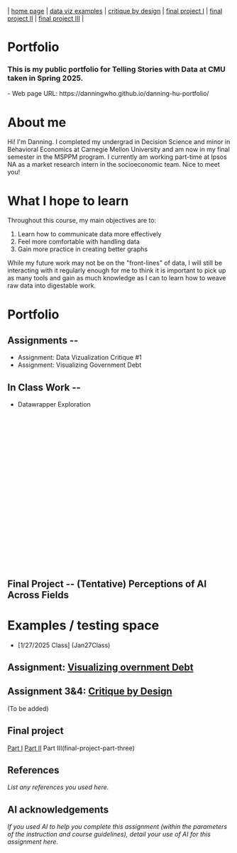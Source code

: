 | [home page](https://danningwho.github.io/danning-hu-portfolio/) | [data viz examples](dataviz-examples) | [critique by design](critique-by-design) | [final project I](final-project-part-one) | [final project II](final-project-part-two) | [final project III](final-project-part-three) |

# Portfolio
<h3> This is my public portfolio for Telling Stories with Data at CMU taken in Spring 2025.</h3>
- Web page URL: https://danningwho.github.io/danning-hu-portfolio/

# About me
Hi! I'm Danning.
I completed my undergrad in Decision Science and minor in Behavioral Economics at Carnegie Mellon University and am now in my final semester in the MSPPM program. I currently am working part-time at Ipsos NA as a market research intern in the socioeconomic team. Nice to meet you!

# What I hope to learn
Throughout this course, my main objectives are to:

1. Learn how to communicate data more effectively
2. Feel more comfortable with handling data
3. Gain more practice in creating better graphs

While my future work may not be on the "front-lines" of data, I will still be interacting with it regularly enough for me to think it is important to pick up as many tools and gain as much knowledge as I can to learn how to weave raw data into digestable work.

# Portfolio
## Assignments --
- Assignment: Data Vizualization Critique #1
- Assignment: Visualizing Government Debt

## In Class Work --
- Datawrapper Exploration
<div style="min-height:340px" id="datawrapper-vis-Mfu4v"><noscript><img src="https://datawrapper.dwcdn.net/Mfu4v/full.png" alt="" /></noscript></div>


## Final Project -- (Tentative) Perceptions of AI Across Fields

# Examples / testing space
- [1/27/2025 Class] (Jan27Class)

## Assignment: [Visualizing overnment Debt](visualizing-government-debt)


## Assignment 3&4: [Critique by Design](critique-by-design)
(To be added) 

## Final project
[Part I](final-project-part-one)
[Part II](final-project-part-two)
Part III(final-project-part-three)


<!--
(References from the original template)
---
## Other stuff you can do (you can remove this section - it's just for your reference.)

### Changing text

You can change text, like this: 

**Here's some bold** text.  Here's some *italic* text. Here's some ~~strikethrough~~ text. 

### Creating tables

You can build tables like this: 

| Name         | Type of pet | Favority activity 1 | FA 2   | FA 3            | FA 4                                |
|--------------|-------------|---------------------|--------|-----------------|-------------------------------------|
| Eli          | cat         | Sleeping            | Eating | Being pet       | Plotting to overthow dog empire     |
| Howard       | dog         | You                 | You    | You             | Eating                              |
| Frankenstein | fish        | Swimming            | Eating | Blowing bubbles | Forgetting                          |

An easy-to-use template generator tool [can be found here](https://www.tablesgenerator.com/markdown_tables)



Alternately, you can set the size of the image using just a bit of HTML: 

<img src="funny-dog-unsplash.jpg" width="200"/>

Remember that you'll need to upload the image into your repository, or include a link to the image somewhere else.  

### Setting up a separate page

So here's the code you'll need to add to your own site to create a second page. 

1. First, create a new page in your repository (for example, dataviz1.md)
2. Next, add a link to that page by inserting the following into your readme.md page:

`[title](dataviz)` or `[dataviz](https://cmustudent.github.io/portfolio/dataviz.html)` or `[CMU](https://www.cmu.edu)`

Any of those formats will work. Here's some examples of working links: 

`[title](dataviz)` = [title](dataviz)  
`[dataviz](https://cmustudent.github.io/portfolio/dataviz.html)` = [dataviz](https://cmustudent.github.io/portfolio/dataviz.html)  
`[CMU](https://www.cmu.edu)` = [CMU](https://www.cmu.edu)   

Make sure to check these from your publicly accessible URL to make sure they're working correctly (not from the preview tab). 

Looking for more?  A nice Markdown guide [can be found here](https://www.markdownguide.org/cheat-sheet/)
-->
## References
_List any references you used here._

## AI acknowledgements
_If you used AI to help you complete this assignment (within the parameters of the instruction and course guidelines), detail your use of AI for this assignment here._

